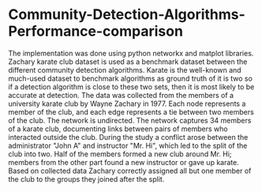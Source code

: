 # Community-Detection-Algorithms-Performance-comparison
The implementation was done using python networkx and matplot libraries. Zachary karate club dataset is used as a benchmark dataset between the different community  detection algorithms. Karate is the well-known and much-used dataset to benchmark algorithms as  ground truth of it is two so if a detection algorithm is close to these two sets, then it is most likely to  be accurate at detection.
The data was collected from the members of a university karate club by  Wayne Zachary in 1977. Each node represents a member of the club, and each edge represents a  tie between two members of the club. The network is undirected. The network captures 34 members  of a karate club, documenting links between pairs of members who interacted outside the club.  During the study a conflict arose between the administrator "John A" and instructor "Mr. Hi", which  led to the split of the club into two. Half of the members formed a new club around Mr. Hi; members  from the other part found a new instructor or gave up karate. Based on collected data Zachary  correctly assigned all but one member of the club to the groups they joined after the split.


